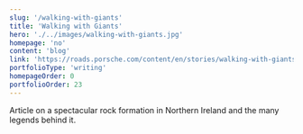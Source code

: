 ```yaml
---
slug: '/walking-with-giants'
title: 'Walking with Giants'
hero: './../images/walking-with-giants.jpg'
homepage: 'no'
content: 'blog'
link: 'https://roads.porsche.com/content/en/stories/walking-with-giants'
portfolioType: 'writing'
homepageOrder: 0
portfolioOrder: 23
---
```


Article on a spectacular rock formation in Northern Ireland and the many legends behind it.
